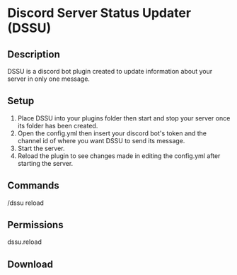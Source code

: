 # Discord Server Status Updater (DSSU)
## Description
DSSU is a discord bot plugin created to update information about your server in only one message.

## Setup
1. Place DSSU into your plugins folder then start and stop your server once its folder has been created.
2. Open the config.yml then insert your discord bot's token and the channel id of where you want DSSU to send its message.
3. Start the server.
4. Reload the plugin to see changes made in editing the config.yml after starting the server.

## Commands
/dssu reload

## Permissions
dssu.reload

## Download



